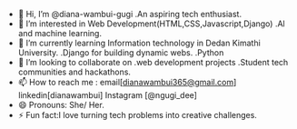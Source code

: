 - 👋 Hi, I’m @diana-wambui-gugi
    .An aspiring tech enthusiast.
- 👀 I’m interested in Web    Development(HTML,CSS,Javascript,Django)
   .Al and machine learning.
- 🌱 I’m currently learning  Information technology in Dedan Kimathi University.
   .Django for building dynamic webs.
   .Python 
- 💞️ I’m looking to collaborate on    .web development projects
  .Student tech communities and hackathons.
- 📫 How to reach me : email[dianawambui365@gmail.com]
  linkedin[dianawambui]
  Instagram [@ngugi_dee]
- 😄 Pronouns: She/ Her.
- ⚡ Fun fact:I love turning tech problems into creative challenges.

<!---
diana-wambui-gugi/diana-wambui-gugi is a ✨ special ✨ repository because its `README.md` (this file) appears on your GitHub profile.
You can click the Preview link to take a look at your changes.
--->
